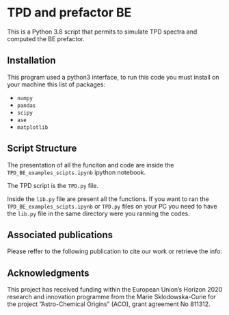 # TPD and prefactor BE
This is a Python 3.8 script that permits to simulate TPD spectra and computed the BE prefactor.

## Installation

This program used a python3 interface, to run this code you must install on your machine this list of packages:

* ```numpy```
* ```pandas```
* ```scipy```
* ```ase```
* ```matplotlib```

## Script Structure
The presentation of all the funciton and code are inside the ```TPD_BE_examples_scipts.ipynb``` ipython notebook.

The TPD script is the ```TPD.py``` file.

Inside the ```lib.py``` file are present all the functions. If you want to ran the ```TPD_BE_examples_scipts.ipynb``` or ```TPD.py``` files on your PC you need to have the ```lib.py``` file in the same directory were you ranning the codes.

## Associated publications
Please reffer to the following publication to cite our work or retrieve the info:

## Acknowledgments
This project has received funding within the European Union’s Horizon 2020 research and innovation programme from the Marie Sklodowska-Curie for the project ”Astro-Chemical Origins” (ACO), grant agreement No 811312.
